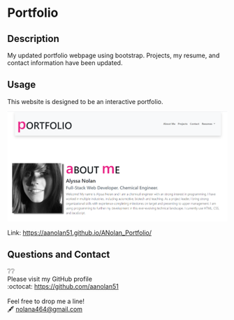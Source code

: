 # Portfolio

## Description
My updated portfolio webpage using bootstrap. Projects, my resume, and contact information have been updated.

## Usage
This website is designed to be an interactive portfolio.

![Screenshot of portfolio](./Assets/screenshot.png)

Link: https://aanolan51.github.io/ANolan_Portfolio/

## Questions and Contact
  :grey_question::grey_question:<br>
  Please visit my GitHub profile <br>
  :octocat: https://github.com/aanolan51 <br><br>
  Feel free to drop me a line! <br> :fountain_pen: nolana464@gmail.com